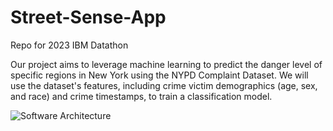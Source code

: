 # Street-Sense-App
Repo for 2023 IBM Datathon

Our project aims to leverage machine learning to predict the danger level of specific regions in New York using the NYPD Complaint Dataset. We will use the dataset's features, including crime victim demographics (age, sex, and race) and crime timestamps, to train a classification model.

![Software Architecture](img/architecture.jpg)


